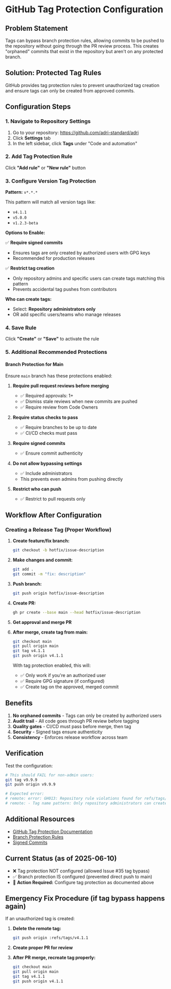 # GitHub Tag Protection Configuration

## Problem Statement

Tags can bypass branch protection rules, allowing commits to be pushed to the repository without going through the PR review process. This creates "orphaned" commits that exist in the repository but aren't on any protected branch.

## Solution: Protected Tag Rules

GitHub provides tag protection rules to prevent unauthorized tag creation and ensure tags can only be created from approved commits.

## Configuration Steps

### 1. Navigate to Repository Settings

1. Go to your repository: https://github.com/adri-standard/adri
2. Click **Settings** tab
3. In the left sidebar, click **Tags** under "Code and automation"

### 2. Add Tag Protection Rule

Click **"Add rule"** or **"New rule"** button

### 3. Configure Version Tag Protection

**Pattern:** `v*.*.*`

This pattern will match all version tags like:
- `v4.1.1`
- `v5.0.0`
- `v1.2.3-beta`

**Options to Enable:**

✅ **Require signed commits**
- Ensures tags are only created by authorized users with GPG keys
- Recommended for production releases

✅ **Restrict tag creation**
- Only repository admins and specific users can create tags matching this pattern
- Prevents accidental tag pushes from contributors

**Who can create tags:**
- Select: **Repository administrators only**
- OR add specific users/teams who manage releases

### 4. Save Rule

Click **"Create"** or **"Save"** to activate the rule

### 5. Additional Recommended Protections

#### Branch Protection for Main

Ensure `main` branch has these protections enabled:

1. **Require pull request reviews before merging**
   - ✅ Required approvals: 1+
   - ✅ Dismiss stale reviews when new commits are pushed
   - ✅ Require review from Code Owners

2. **Require status checks to pass**
   - ✅ Require branches to be up to date
   - ✅ CI/CD checks must pass

3. **Require signed commits**
   - ✅ Ensure commit authenticity

4. **Do not allow bypassing settings**
   - ✅ Include administrators
   - This prevents even admins from pushing directly

5. **Restrict who can push**
   - ✅ Restrict to pull requests only

## Workflow After Configuration

### Creating a Release Tag (Proper Workflow)

1. **Create feature/fix branch:**
   ```bash
   git checkout -b hotfix/issue-description
   ```

2. **Make changes and commit:**
   ```bash
   git add .
   git commit -m "fix: description"
   ```

3. **Push branch:**
   ```bash
   git push origin hotfix/issue-description
   ```

4. **Create PR:**
   ```bash
   gh pr create --base main --head hotfix/issue-description
   ```

5. **Get approval and merge PR**

6. **After merge, create tag from main:**
   ```bash
   git checkout main
   git pull origin main
   git tag v4.1.1
   git push origin v4.1.1
   ```

   With tag protection enabled, this will:
   - ✅ Only work if you're an authorized user
   - ✅ Require GPG signature (if configured)
   - ✅ Create tag on the approved, merged commit

## Benefits

1. **No orphaned commits** - Tags can only be created by authorized users
2. **Audit trail** - All code goes through PR review before tagging
3. **Quality gates** - CI/CD must pass before merge, then tag
4. **Security** - Signed tags ensure authenticity
5. **Consistency** - Enforces release workflow across team

## Verification

Test the configuration:

```bash
# This should FAIL for non-admin users:
git tag v9.9.9
git push origin v9.9.9

# Expected error:
# remote: error: GH013: Repository rule violations found for refs/tags/v9.9.9
# remote: - Tag name pattern: Only repository administrators can create tags matching this pattern
```

## Additional Resources

- [GitHub Tag Protection Documentation](https://docs.github.com/en/repositories/managing-your-repositorys-settings-and-features/managing-repository-settings/configuring-tag-protection-rules)
- [Branch Protection Rules](https://docs.github.com/en/repositories/configuring-branches-and-merges-in-your-repository/managing-protected-branches/about-protected-branches)
- [Signed Commits](https://docs.github.com/en/authentication/managing-commit-signature-verification/about-commit-signature-verification)

## Current Status (as of 2025-06-10)

- ❌ Tag protection NOT configured (allowed Issue #35 tag bypass)
- ✅ Branch protection IS configured (prevented direct push to main)
- 🔄 **Action Required:** Configure tag protection as documented above

## Emergency Fix Procedure (if tag bypass happens again)

If an unauthorized tag is created:

1. **Delete the remote tag:**
   ```bash
   git push origin :refs/tags/v4.1.1
   ```

2. **Create proper PR for review**

3. **After PR merge, recreate tag properly:**
   ```bash
   git checkout main
   git pull origin main
   git tag v4.1.1
   git push origin v4.1.1
